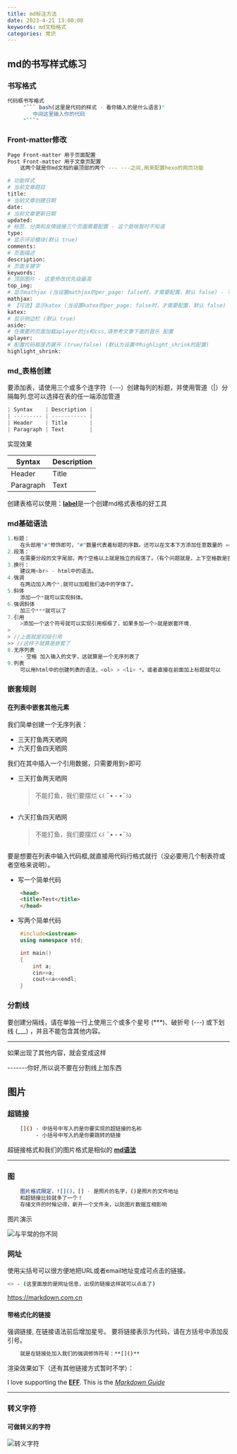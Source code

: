 ```yaml
---
title: md标注方法
date: 2023-4-21 13:00:00
keywords: md文档格式
categories: 常识
---
```

## **md的书写样式练习**

### **书写格式**

``` bash
代码框书写格式
     "``` bash(这里是代码的样式 - 看你输入的是什么语言)" 
        中间这里输入你的代码
     "```"
```

### **Front-matter修改**

```bash
Page Front-matter 用于页面配置
Post Front-matter 用于文章页配置
    这两个就是你md文档的最顶部的两个 --- ---之间,用来配置hexo的网页功能

# 功能样式
# 当前文章题目
title:  
# 当前文章创建日期
date:
# 当前文章更新日期
updated:
# 标签、分类和友情链接三个页面需要配置 - 这个是啥暂时不知道
type:
# 显示评论模块(默认 true)
comments:
# 页面描述
description:
# 页面关键字
keywords:
# 顶部图片 - 这里修改优先级最高
top_img:
# 显示mathjax (当设置mathjax的per_page: false时，才需要配置，默认 false) - 不清楚
mathjax:
# 【可选】显示katex (当设置katex的per_page: false时，才需要配置，默认 false) - 不清楚
katex:
# 显示侧边栏 (默认 true)
aside:
# 在需要的页面加载aplayer的js和css,请参考文章下面的音乐 配置
aplayer:
# 配置代码框是否展开 (true/false) (默认为设置中highlight_shrink的配置)
highlight_shrink:
```

### **md_表格创建**

要添加表，请使用三个或多个连字符（---）创建每列的标题，并使用管道（|）分隔每列.您可以选择在表的任一端添加管道

```c++
| Syntax    | Description |
| --------- | ----------- |
| Header    | Title       |
| Paragraph | Text        |
```

实现效果

| Syntax    | Description |
| --------- | ----------- |
| Header    | Title       |
| Paragraph | Text        |

创建表格可以使用：[**label**](https://www.tablesgenerator.com/markdown_tables)是一个创建md格式表格的好工具

### **md基础语法**

```c++
1.标题：
    在头部用"#"修饰即可，"#"数量代表着标题的序数。还可以在文本下方添加任意数量的 == 号来标识一级标题，或者 -- 号来标识二级标题。
2.段落：
    在需要分段的文字尾部，两个空格以上就是独立的段落了。（有个问题就是，上下空格数是否要相同）。注意的是，md语法中没有缩进段落的选项，所以说不能用缩进来操作段落。
3.换行：
    建议用<br> - html中的语法。
4.强调
    在两边加入两个*,就可以加粗我们选中的字体了。
5.斜体
    添加一个*就可以实现斜体。
6.强调斜体
    加三个***就可以了
7.引用
    >添加一个这个符号就可以实现引用框框了，如果多加一个>就是嵌套环境,
> 
> //上面就是初级引用
>> //这样子就算是嵌套了
8.无序列表
    - 空格 加入输入的文字，这就算是一个无序列表了
9.列表
    可以用html中的创建列表的语法，<ol> > <li> *。或者直接在前面加上标题就可以
```

### **嵌套规则**

#### **在列表中嵌套其他元素**
  
我们简单创建一个无序列表：
  
- 三天打鱼两天晒网
- 六天打鱼四天晒网

我们在其中插入一个引用数据，只需要用到>即可

- 三天打鱼两天晒网
  > 不能打鱼，我们要摆烂 ૮꒰ ˶• ༝ •˶꒱ა
- 六天打鱼四天晒网
  > 不能打鱼，我们要摆烂 ૮꒰ ˶• ༝ •˶꒱ა

要是想要在列表中输入代码框,就直接用代码行格式就行（没必要用几个制表符或者空格来说明）。

- 写一个简单代码

```html
    <head>
    <title>Test</title>
    </head>
```

- 写两个简单代码

```c++
    #include<iostream>
    using namespace std;

    int main()
    {
        int a;
        cin>>a;
        cout<<a<<endl;
    }
```

### 分割线

要创建分隔线，请在单独一行上使用三个或多个星号 (***)、破折号 (---) 或下划线 (___) ，并且不能包含其他内容。

----------

如果出现了其他内容，就会变成这样

-------你好,所以说不要在分割线上加东西

## 图片

### 超链接

```bash
    []() - 中括号中写入的是你要实现的超链接的名称
         - 小括号中写入的是你要跳转的链接
```

超链接格式和我们的图片格式是相似的 [**md语法**](https://markdown.com.cn/basic-syntax/links.html)

--------------

### 图

```bash
    图片格式限定，![]()，[] - 是照片的名字，()是照片的文件地址
    和超链接比较就多了一个！
    存储文件的时候记得，新开一个文件夹，以防图片数据互相影响
```

图片演示

![与平常的你不同](../picture/format/Different%20from%20the%20usual%20of%20you.jpg)

### 网址

使用尖括号可以很方便地把URL或者email地址变成可点击的链接。

```bash
<> - (这里面放的是网址信息，出现的链接这样就可以点击了)
```

<https://markdown.com.cn>

#### 带格式化的链接

强调链接, 在链接语法前后增加星号。 要将链接表示为代码，请在方括号中添加反引号。  

```bash
    就是在链接处加入我们的强调修饰符号：**[]()**
```

渲染效果如下（还有其他链接方式暂时不学）：
<!-- 这里是强调链接 链接不一定存在 -->
I love supporting the **[EFF](https://eff.org)**.
This is the *[Markdown Guide](https://www.markdownguide.org)*

-------

### 转义字符

#### 可做转义的字符

![转义字符](../picture/format/turn.png)
